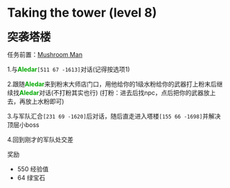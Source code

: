 # Taking the tower (level 8)
<span style="font-size: 25px;">**突袭塔楼**</span>

任务前置：[Mushroom Man](/quests/lvl1-10/level%206%20-%20Mushroom%20Man.html)

1.与<font color=00AA00>**Aledar**</font>`[511 67 -1613]`对话(记得按选项1)

2.跟随<font color=00AA00>**Aledar**</font>来到粉末大师店门口，用他给你的1级水粉给你的武器打上粉末后继续找<font color=00AA00>**Aledar**</font>对话(不打粉其实也行)
(打粉：进去后找npc，点后把你的武器放上去，再放上水粉即可)

3.与军队汇合`[231 69 -1620]`后对话，随后直走进入塔楼`[155 66 -1698]`并解决顶层小boss

4.回到刚才的军队处交差

奖励  

+ 550 经验值 
+ 64 绿宝石
